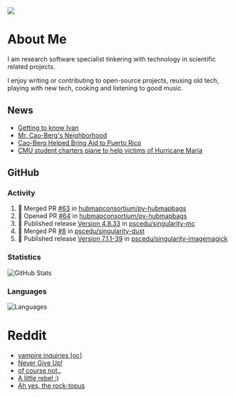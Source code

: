 ![](https://komarev.com/ghpvc/?username=icaoberg)

# About Me
I am research software specialist tinkering with technology in scientific related projects.

I enjoy writing or contributing to open-source projects, reusing old tech, playing with new tech, cooking and listening to good music.

## News
* [Getting to know Ivan](https://www.psc.edu/ivan-inside-psc-spotlight-2/)
* [Mr. Cao-Berg's Neighborhood](https://www.cmu.edu/engage/about-us/news/alumni/profile-cao-berg.html)
* [Cao-Berg Helped Bring Aid to Puerto Rico](https://www.cmu.edu/piper/news/archives/2018/february/ivan-cao-berg.html)
* [CMU student charters plane to help victims of Hurricane Maria](http://thetartan.org/2017/10/30/news/puerto-rico-aid)

## GitHub
### Activity
<!--START_SECTION:activity-->
1. 🎉 Merged PR [#63](https://github.com/hubmapconsortium/py-hubmapbags/pull/63) in [hubmapconsortium/py-hubmapbags](https://github.com/hubmapconsortium/py-hubmapbags)
2. 💪 Opened PR [#64](https://github.com/hubmapconsortium/py-hubmapbags/pull/64) in [hubmapconsortium/py-hubmapbags](https://github.com/hubmapconsortium/py-hubmapbags)
3. 🚀 Published release [Version 4.8.33](https://github.com/pscedu/singularity-mc/releases/tag/v4.8.33) in [pscedu/singularity-mc](https://github.com/pscedu/singularity-mc)
4. 🎉 Merged PR [#8](https://github.com/pscedu/singularity-dust/pull/8) in [pscedu/singularity-dust](https://github.com/pscedu/singularity-dust)
5. 🚀 Published release [Version 7.1.1-39](https://github.com/pscedu/singularity-imagemagick/releases/tag/v7.1.1-39) in [pscedu/singularity-imagemagick](https://github.com/pscedu/singularity-imagemagick)
<!--END_SECTION:activity-->

### Statistics
![GitHub Stats](https://github-readme-stats.vercel.app/api?username=icaoberg&count_private=true&show_icons=true)

### Languages
![Languages](https://github-readme-stats.vercel.app/api/top-langs/?username=icaoberg&show_icons=true&langs_count=10&hide=HTML,C,CSS,M)

# Reddit
<!-- BLOG-POST-LIST:START -->
- [vampire inquiries [oc]](https://www.reddit.com/r/u_icaoberg/comments/1705gy9/vampire_inquiries_oc/)
- [Never Give Up!](https://www.reddit.com/r/u_icaoberg/comments/13mcab5/never_give_up/)
- [of course not..](https://www.reddit.com/r/u_icaoberg/comments/13mc9h5/of_course_not/)
- [A little rebel :&rpar;](https://www.reddit.com/r/u_icaoberg/comments/13mc6yc/a_little_rebel/)
- [Ah yes, the rock-topus](https://www.reddit.com/r/u_icaoberg/comments/13mc4xk/ah_yes_the_rocktopus/)
<!-- BLOG-POST-LIST:END -->
